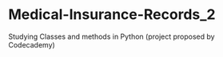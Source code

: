 # Medical-Insurance-Records_2
Studying Classes and methods in Python (project proposed by Codecademy)
